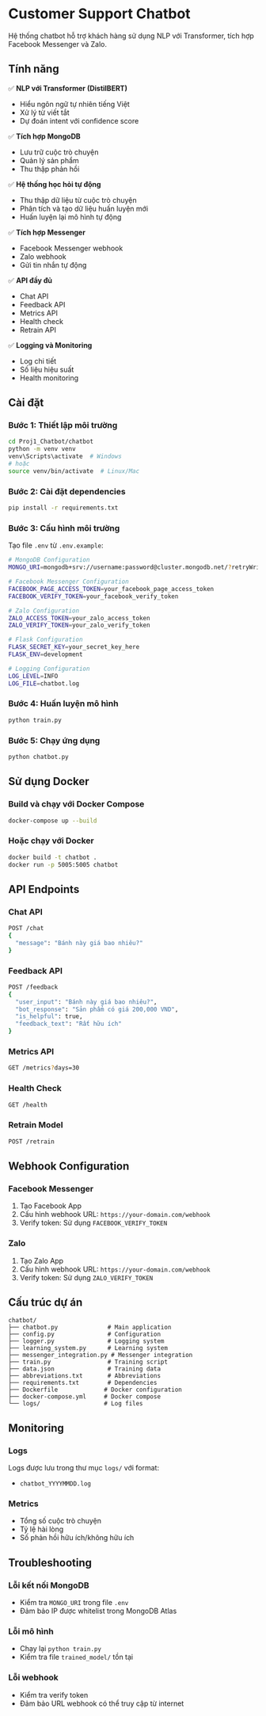 # Customer Support Chatbot

Hệ thống chatbot hỗ trợ khách hàng sử dụng NLP với Transformer, tích hợp Facebook Messenger và Zalo.

## Tính năng

✅ **NLP với Transformer (DistilBERT)**

- Hiểu ngôn ngữ tự nhiên tiếng Việt
- Xử lý từ viết tắt
- Dự đoán intent với confidence score

✅ **Tích hợp MongoDB**

- Lưu trữ cuộc trò chuyện
- Quản lý sản phẩm
- Thu thập phản hồi

✅ **Hệ thống học hỏi tự động**

- Thu thập dữ liệu từ cuộc trò chuyện
- Phân tích và tạo dữ liệu huấn luyện mới
- Huấn luyện lại mô hình tự động

✅ **Tích hợp Messenger**

- Facebook Messenger webhook
- Zalo webhook
- Gửi tin nhắn tự động

✅ **API đầy đủ**

- Chat API
- Feedback API
- Metrics API
- Health check
- Retrain API

✅ **Logging và Monitoring**

- Log chi tiết
- Số liệu hiệu suất
- Health monitoring

## Cài đặt

### Bước 1: Thiết lập môi trường

```bash
cd Proj1_Chatbot/chatbot
python -m venv venv
venv\Scripts\activate  # Windows
# hoặc
source venv/bin/activate  # Linux/Mac
```

### Bước 2: Cài đặt dependencies

```bash
pip install -r requirements.txt
```

### Bước 3: Cấu hình môi trường

Tạo file `.env` từ `.env.example`:

```bash
# MongoDB Configuration
MONGO_URI=mongodb+srv://username:password@cluster.mongodb.net/?retryWrites=true&w=majority

# Facebook Messenger Configuration
FACEBOOK_PAGE_ACCESS_TOKEN=your_facebook_page_access_token
FACEBOOK_VERIFY_TOKEN=your_facebook_verify_token

# Zalo Configuration
ZALO_ACCESS_TOKEN=your_zalo_access_token
ZALO_VERIFY_TOKEN=your_zalo_verify_token

# Flask Configuration
FLASK_SECRET_KEY=your_secret_key_here
FLASK_ENV=development

# Logging Configuration
LOG_LEVEL=INFO
LOG_FILE=chatbot.log
```

### Bước 4: Huấn luyện mô hình

```bash
python train.py
```

### Bước 5: Chạy ứng dụng

```bash
python chatbot.py
```

## Sử dụng Docker

### Build và chạy với Docker Compose

```bash
docker-compose up --build
```

### Hoặc chạy với Docker

```bash
docker build -t chatbot .
docker run -p 5005:5005 chatbot
```

## API Endpoints

### Chat API

```bash
POST /chat
{
  "message": "Bánh này giá bao nhiêu?"
}
```

### Feedback API

```bash
POST /feedback
{
  "user_input": "Bánh này giá bao nhiêu?",
  "bot_response": "Sản phẩm có giá 200,000 VND",
  "is_helpful": true,
  "feedback_text": "Rất hữu ích"
}
```

### Metrics API

```bash
GET /metrics?days=30
```

### Health Check

```bash
GET /health
```

### Retrain Model

```bash
POST /retrain
```

## Webhook Configuration

### Facebook Messenger

1. Tạo Facebook App
2. Cấu hình webhook URL: `https://your-domain.com/webhook`
3. Verify token: Sử dụng `FACEBOOK_VERIFY_TOKEN`

### Zalo

1. Tạo Zalo App
2. Cấu hình webhook URL: `https://your-domain.com/webhook`
3. Verify token: Sử dụng `ZALO_VERIFY_TOKEN`

## Cấu trúc dự án

```
chatbot/
├── chatbot.py              # Main application
├── config.py               # Configuration
├── logger.py               # Logging system
├── learning_system.py      # Learning system
├── messenger_integration.py # Messenger integration
├── train.py                # Training script
├── data.json               # Training data
├── abbreviations.txt       # Abbreviations
├── requirements.txt        # Dependencies
├── Dockerfile             # Docker configuration
├── docker-compose.yml     # Docker compose
└── logs/                  # Log files
```

## Monitoring

### Logs

Logs được lưu trong thư mục `logs/` với format:

- `chatbot_YYYYMMDD.log`

### Metrics

- Tổng số cuộc trò chuyện
- Tỷ lệ hài lòng
- Số phản hồi hữu ích/không hữu ích

## Troubleshooting

### Lỗi kết nối MongoDB

- Kiểm tra `MONGO_URI` trong file `.env`
- Đảm bảo IP được whitelist trong MongoDB Atlas

### Lỗi mô hình

- Chạy lại `python train.py`
- Kiểm tra file `trained_model/` tồn tại

### Lỗi webhook

- Kiểm tra verify token
- Đảm bảo URL webhook có thể truy cập từ internet
